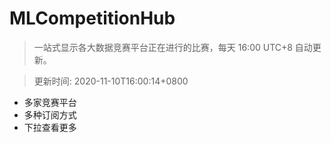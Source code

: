 # MLCompetitionHub

> 一站式显示各大数据竞赛平台正在进行的比赛，每天 16:00 UTC+8 自动更新。
  
> 更新时间: 2020-11-10T16:00:14+0800 

* 多家竞赛平台
* 多种订阅方式
* 下拉查看更多